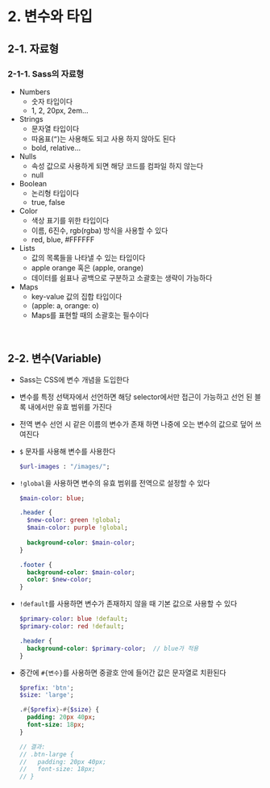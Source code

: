 # 2. 변수와 타입

## 2-1. 자료형

### 2-1-1. Sass의 자료형

- Numbers
    - 숫자 타입이다
    - 1, 2, 20px, 2em…
- Strings
    - 문자열 타입이다
    - 따옴표(`”`)는 사용해도 되고 사용 하지 않아도 된다
    - bold, relative...
- Nulls
    - 속성 값으로 사용하게 되면 해당 코드를 컴파일 하지 않는다
    - null
- Boolean
    - 논리형 타입이다
    - true, false
- Color
    - 색상 표기를 위한 타입이다
    - 이름, 6진수, rgb(rgba) 방식을 사용할 수 있다
    - red, blue, #FFFFFF
- Lists
    - 값의 목록들을 나타낼 수 있는 타입이다
    - apple orange 혹은 (apple, orange)
    - 데이터를 쉼표나 공백으로 구분하고 소괄호는 생략이 가능하다
- Maps
    - key-value 값의 집합 타입이다
    - (apple: a, orange: o)
    - Maps를 표현할 때의 소괄호는 필수이다
<br>

## 2-2. 변수(Variable)

- Sass는 CSS에 변수 개념을 도입한다
- 변수를 특정 선택자에서 선언하면 해당 selector에서만 접근이 가능하고 선언 된 블록 내에서만 유효 범위를 가진다
- 전역 변수 선언 시 같은 이름의 변수가 존재 하면 나중에 오는 변수의 값으로 덮어 쓰여진다

- `$` 문자를 사용해 변수를 사용한다
    
    ```sass
    $url-images : "/images/";
    ```
    
- `!global`을 사용하면 변수의 유효 범위를 전역으로 설정할 수 있다
    
    ```sass
    $main-color: blue;
    
    .header {
      $new-color: green !global;
      $main-color: purple !global;
      
      background-color: $main-color;
    }
    
    .footer {
      background-color: $main-color;
      color: $new-color;
    }
    ```
    
- `!default`를 사용하면 변수가 존재하지 않을 때 기본 값으로 사용할 수 있다
    
    ```sass
    $primary-color: blue !default;
    $primary-color: red !default;
    
    .header {
      background-color: $primary-color;  // blue가 적용
    }
    ```
    
- 중간에 `#{변수}`를 사용하면 중괄호 안에 들어간 값은 문자열로 치환된다
    
    ```sass
    $prefix: 'btn';
    $size: 'large';
    
    .#{$prefix}-#{$size} {
      padding: 20px 40px;
      font-size: 18px;
    }
    
    // 결과:
    // .btn-large {
    //   padding: 20px 40px;
    //   font-size: 18px;
    // }
    ```
